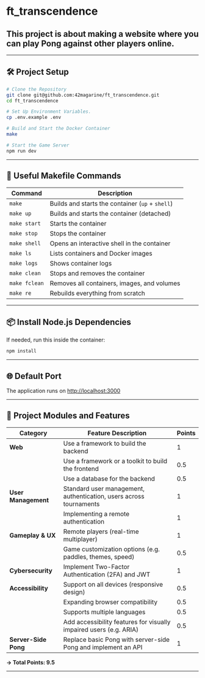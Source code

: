 # ft_transcendence

## This project is about making a website where you can play Pong against other players online.

---

## 🛠️ Project Setup
  ```bash
  # Clone the Repository
  git clone git@github.com:42magarine/ft_transcendence.git
  cd ft_transcendence

  # Set Up Environment Variables.
  cp .env.example .env

  # Build and Start the Docker Container
  make

  # Start the Game Server
  npm run dev
  ```

---

## 🔧 Useful Makefile Commands

| Command       | Description                                      |
| ------------- | ------------------------------------------------ |
| `make`        | Builds and starts the container (`up` + `shell`) |
| `make up`     | Builds and starts the container (detached)       |
| `make start`  | Starts the container                             |
| `make stop`   | Stops the container                              |
| `make shell`  | Opens an interactive shell in the container      |
| `make ls`     | Lists containers and Docker images               |
| `make logs`   | Shows container logs                             |
| `make clean`  | Stops and removes the container                  |
| `make fclean` | Removes all containers, images, and volumes      |
| `make re`     | Rebuilds everything from scratch                 |

---

## 📦 Install Node.js Dependencies

If needed, run this inside the container:
  ```bash
  npm install
  ```

---

## 🌐 Default Port

The application runs on [http://localhost:3000](http://localhost:3000)

---

## 🧩 Project Modules and Features

| Category             | Feature Description                                                | Points |
| -------------------- | ------------------------------------------------------------------ | ------ |
| **Web**              | Use a framework to build the backend                               | 1      |
|                      | Use a framework or a toolkit to build the frontend                 | 0.5    |
|                      | Use a database for the backend                                     | 0.5    |
| **User Management**  | Standard user management, authentication, users across tournaments | 1      |
|                      | Implementing a remote authentication                               | 1      |
| **Gameplay & UX**    | Remote players (real-time multiplayer)                             | 1      |
|                      | Game customization options (e.g. paddles, themes, speed)           | 0.5    |
| **Cybersecurity**    | Implement Two-Factor Authentication (2FA) and JWT                  | 1      |
| **Accessibility**    | Support on all devices (responsive design)                         | 0.5    |
|                      | Expanding browser compatibility                                    | 0.5    |
|                      | Supports multiple languages                                        | 0.5    |
|                      | Add accessibility features for visually impaired users (e.g. ARIA) | 0.5    |
| **Server-Side Pong** | Replace basic Pong with server-side Pong and implement an API      | 1      |

**→ Total Points: 9.5**

---
